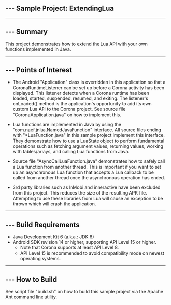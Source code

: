 --- Sample Project:  ExtendingLua
--------------------------------------------------------------------------------

--------------------------------------------------------------------------------
--- Summary
--------------------------------------------------------------------------------

This project demonstrates how to extend the Lua API with your own functions implemented in Java.


--------------------------------------------------------------------------------
--- Points of Interest
--------------------------------------------------------------------------------

- The Android "Application" class is overridden in this application so that a CoronaRuntimeListener can be set up before a Corona activity has been displayed.  This listener detects when a Corona runtime has been loaded, started, suspended, resumed, and exiting.  The listener's onLoaded() method is the application's opportunity to add its own custom Lua API to the Corona project.  See source file "CoronaApplication.java" on how to implement this.

- Lua functions are implemented in Java by using the "com.naef.jnlua.NamedJavaFunction" interface.  All source files ending with "*LuaFunction.java" in this sample project implement this interface.  They demonstrate how to use a LuaState object to perform fundamental operations such as fetching argument values, returning values, working with tables/arrays, and calling Lua functions from Java.

- Source file "AsyncCallLuaFunction.java" demonstrates how to safely call a Lua function from another thread.  This is important if you want to set up an asynchronous Lua function that accepts a Lua callback to be called from another thread once the asynchronous operation has ended.

- 3rd party libraries such as InMobi and inneractive have been excluded from this project.  This reduces the size of the resulting APK file.  Attempting to use these libraries from Lua will cause an exception to be thrown which will crash the application.


--------------------------------------------------------------------------------
--- Build Requirements
--------------------------------------------------------------------------------

- Java Development Kit 6  (a.k.a.: JDK 6)
- Android SDK revision 14 or higher, supporting API Level 15 or higher.
  * Note that Corona supports at least API Level 8.
  * API Level 15 is recommended to avoid compatibility mode on newest operating systems.


--------------------------------------------------------------------------------
--- How to Build
--------------------------------------------------------------------------------

See script file "build.sh" on how to build this sample project via the Apache Ant command line utility.
